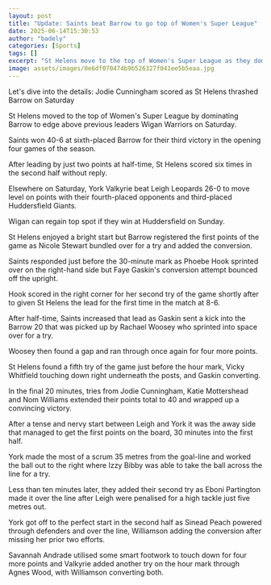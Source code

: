 ```yaml
---
layout: post
title: "Update: Saints beat Barrow to go top of Women's Super League"
date: 2025-06-14T15:30:53
author: "badely"
categories: [Sports]
tags: []
excerpt: "St Helens move to the top of Women's Super League as they dominate Barrow to edge above previous leaders Wigan Warriors."
image: assets/images/0e6df070474b9b526327f041ee5b5eaa.jpg
---
```


Let's dive into the details: Jodie Cunningham scored as St Helens thrashed Barrow on Saturday

St Helens moved to the top of Women's Super League by dominating Barrow to edge above previous leaders Wigan Warriors on Saturday.

Saints won 40-6 at sixth-placed Barrow for their third victory in the opening four games of the season.

After leading by just two points at half-time, St Helens scored six times in the second half without reply.

Elsewhere on Saturday, York Valkyrie beat Leigh Leopards 26-0 to move level on points with their fourth-placed opponents and third-placed Huddersfield Giants.

Wigan can regain top spot if they win at Huddersfield on Sunday.

St Helens enjoyed a bright start but Barrow registered the first points of the game as Nicole Stewart bundled over for a try and added the conversion.

Saints responded just before the 30-minute mark as Phoebe Hook sprinted over on the right-hand side but Faye Gaskin's conversion attempt bounced off the upright.

Hook scored in the right corner for her second try of the game shortly after to given St Helens the lead for the first time in the match at 8-6.

After half-time, Saints increased that lead as Gaskin sent a kick into the Barrow 20 that was picked up by Rachael Woosey who sprinted into space over for a try.

Woosey then found a gap and ran through once again for four more points.

St Helens found a fifth try of the game just before the hour mark, Vicky Whitfield touching down right underneath the posts, and Gaskin converting.

In the final 20 minutes, tries from Jodie Cunningham, Katie Mottershead and Nom Williams extended their points total to 40 and wrapped up a convincing victory.

After a tense and nervy start between Leigh and York it was the away side that managed to get the first points on the board, 30 minutes into the first half.

York made the most of a scrum 35 metres from the goal-line and worked the ball out to the right where Izzy Bibby was able to take the ball across the line for a try.

Less than ten minutes later, they added their second try as Eboni Partington made it over the line after Leigh were penalised for a high tackle just five metres out.

York got off to the perfect start in the second half as Sinead Peach powered through defenders and over the line, Williamson adding the conversion after missing her prior two efforts.

Savannah Andrade utilised some smart footwork to touch down for four more points and Valkyrie added another try on the hour mark through Agnes Wood, with Williamson converting both.

